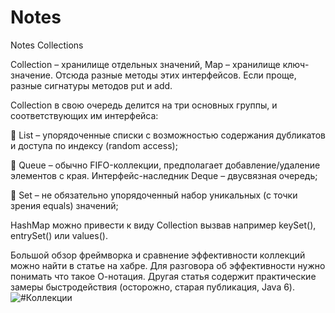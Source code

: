 # Notes
Notes Collections

Collection – хранилище отдельных значений, Map – хранилище ключ-значение.
Отсюда разные методы этих интерфейсов. Если проще, разные сигнатуры методов put и add.

Collection в свою очередь делится на три основных группы, и соответствующих им интерфейса:

🔘 List – упорядоченные списки с возможностью содержания дубликатов и доступа по индексу (random access);

🔘 Queue – обычно FIFO-коллекции, предполагает добавление/удаление элементов с края.
Интерфейс-наследник Deque – двусвязная очередь;

🔘 Set – не обязательно упорядоченный набор уникальных (с точки зрения equals) значений;

HashMap можно привести к виду Collection вызвав например keySet(), entrySet() или values().

Большой обзор фреймворка и сравнение эффективности коллекций можно найти в статье на хабре. Для разговора об эффективности нужно понимать что такое О-нотация.
Другая статья содержит практические замеры быстродействия (осторожно, старая публикация, Java 6).
![#Коллекции](/images.app.goo.gl/iLktawNpxjsJCDbM6)
